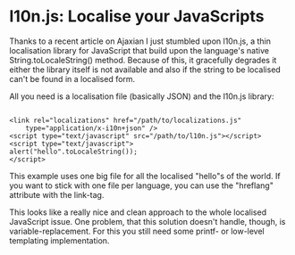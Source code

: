 # l10n.js: Localise your JavaScripts

Thanks to a recent article on Ajaxian I just stumbled upon l10n.js, a thin
localisation library for JavaScript that build upon the language's native
String.toLocaleString() method. Because of this, it gracefully degrades it
either the library itself is not available and also if the string to be
localised can't be found in a localised form.

All you need is a localisation file (basically JSON) and the l10n.js library:

<pre><code>
&lt;link rel="localizations" href="/path/to/localizations.js"
    type="application/x-i10n+json" /&gt;
&lt;script type="text/javascript" src="/path/to/l10n.js"&gt;&lt;/script&gt;
&lt;script type="text/javascript"&gt;
alert("hello".toLocaleString());
&lt;/script&gt;
</code></pre>

This example uses one big file for all the localised "hello"s of the world. If
you want to stick with one file per language, you can use the "hreflang"
attribute with the link-tag.

This looks like a really nice and clean approach to the whole localised
JavaScript issue. One problem, that this solution doesn't handle, though, is
variable-replacement. For this you still need some printf- or low-level
templating implementation.
